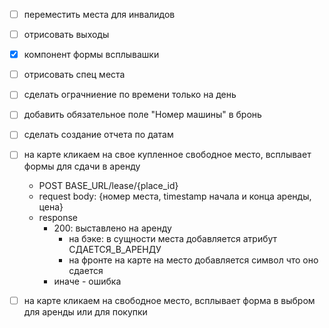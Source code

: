 - [ ] переместить места для инвалидов
- [ ] отрисовать выходы
- [x] компонент формы всплывашки
- [ ] отрисовать спец места
- [ ] сделать ограчниение по времени только на день
- [ ] добавить обязательное поле "Номер машины" в бронь

- [ ] сделать создание отчета по датам 


- [ ] на карте кликаем на свое купленное свободное место, всплывает формы для сдачи в аренду
    - POST BASE_URL/lease/{place_id}
    - request body: {номер места, timestamp начала и конца аренды, цена}
    - response
      - 200: выставлено на аренду
        - на бэке: в сущности места добавляется атрибут СДАЕТСЯ_В_АРЕНДУ
        - на фронте на карте на место добавляется символ что оно сдается 
      - иначе - ошибка
- [ ] на карте кликаем на свободное место, всплывает форма в выбром для аренды или для покупки


 